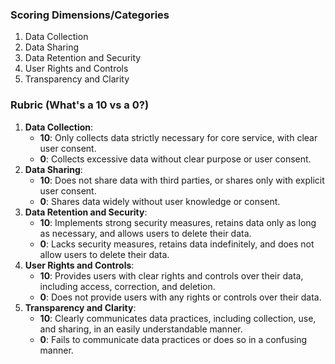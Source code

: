 ### Scoring Dimensions/Categories

1. Data Collection
2. Data Sharing
3. Data Retention and Security
4. User Rights and Controls
5. Transparency and Clarity

### Rubric (What's a 10 vs a 0?)

1. **Data Collection**:
   - **10**: Only collects data strictly necessary for core service, with clear user consent.
   - **0**: Collects excessive data without clear purpose or user consent.
2. **Data Sharing**:
   - **10**: Does not share data with third parties, or shares only with explicit user consent.
   - **0**: Shares data widely without user knowledge or consent.
3. **Data Retention and Security**:
   - **10**: Implements strong security measures, retains data only as long as necessary, and allows users to delete their data.
   - **0**: Lacks security measures, retains data indefinitely, and does not allow users to delete their data.
4. **User Rights and Controls**:
   - **10**: Provides users with clear rights and controls over their data, including access, correction, and deletion.
   - **0**: Does not provide users with any rights or controls over their data.
5. **Transparency and Clarity**:
   - **10**: Clearly communicates data practices, including collection, use, and sharing, in an easily understandable manner.
   - **0**: Fails to communicate data practices or does so in a confusing manner.

<!-- TODO: Between those endpoints, define 3–4 intermediate “landmarks.” E.g. Score 5 for “explicit list of collected fields, but no justification or minimal retention statement.” -->